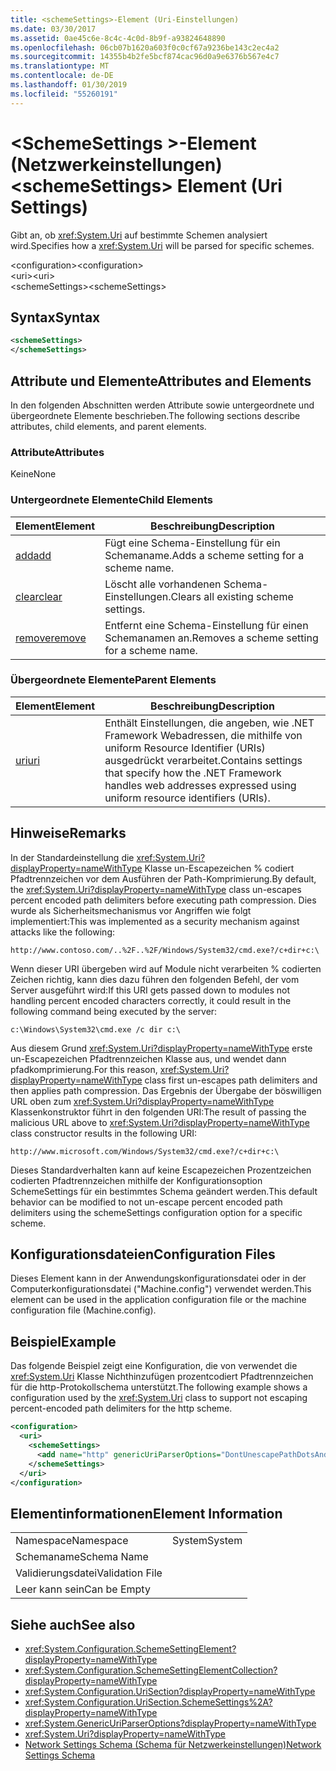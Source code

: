```yaml
---
title: <schemeSettings>-Element (Uri-Einstellungen)
ms.date: 03/30/2017
ms.assetid: 0ae45c6e-8c4c-4c0d-8b9f-a93824648890
ms.openlocfilehash: 06cb07b1620a603f0c0cf67a9236be143c2ec4a2
ms.sourcegitcommit: 14355b4b2fe5bcf874cac96d0a9e6376b567e4c7
ms.translationtype: MT
ms.contentlocale: de-DE
ms.lasthandoff: 01/30/2019
ms.locfileid: "55260191"
---
```

# <a name="schemesettings-element-uri-settings"></a><span data-ttu-id="06d52-102">\<SchemeSettings >-Element (Netzwerkeinstellungen)</span><span class="sxs-lookup"><span data-stu-id="06d52-102">\<schemeSettings> Element (Uri Settings)</span></span>
<span data-ttu-id="06d52-103">Gibt an, ob <xref:System.Uri> auf bestimmte Schemen analysiert wird.</span><span class="sxs-lookup"><span data-stu-id="06d52-103">Specifies how a <xref:System.Uri> will be parsed for specific schemes.</span></span>  
  
 <span data-ttu-id="06d52-104">\<configuration></span><span class="sxs-lookup"><span data-stu-id="06d52-104">\<configuration></span></span>  
<span data-ttu-id="06d52-105">\<uri></span><span class="sxs-lookup"><span data-stu-id="06d52-105">\<uri></span></span>  
<span data-ttu-id="06d52-106">\<schemeSettings></span><span class="sxs-lookup"><span data-stu-id="06d52-106">\<schemeSettings></span></span>  
  
## <a name="syntax"></a><span data-ttu-id="06d52-107">Syntax</span><span class="sxs-lookup"><span data-stu-id="06d52-107">Syntax</span></span>  
  
```xml  
<schemeSettings>   
</schemeSettings>  
```  
  
## <a name="attributes-and-elements"></a><span data-ttu-id="06d52-108">Attribute und Elemente</span><span class="sxs-lookup"><span data-stu-id="06d52-108">Attributes and Elements</span></span>  
 <span data-ttu-id="06d52-109">In den folgenden Abschnitten werden Attribute sowie untergeordnete und übergeordnete Elemente beschrieben.</span><span class="sxs-lookup"><span data-stu-id="06d52-109">The following sections describe attributes, child elements, and parent elements.</span></span>  
  
### <a name="attributes"></a><span data-ttu-id="06d52-110">Attribute</span><span class="sxs-lookup"><span data-stu-id="06d52-110">Attributes</span></span>  
 <span data-ttu-id="06d52-111">Keine</span><span class="sxs-lookup"><span data-stu-id="06d52-111">None</span></span>  
  
### <a name="child-elements"></a><span data-ttu-id="06d52-112">Untergeordnete Elemente</span><span class="sxs-lookup"><span data-stu-id="06d52-112">Child Elements</span></span>  
  
|<span data-ttu-id="06d52-113">**Element**</span><span class="sxs-lookup"><span data-stu-id="06d52-113">**Element**</span></span>|<span data-ttu-id="06d52-114">**Beschreibung**</span><span class="sxs-lookup"><span data-stu-id="06d52-114">**Description**</span></span>|  
|-----------------|---------------------|  
|[<span data-ttu-id="06d52-115">add</span><span class="sxs-lookup"><span data-stu-id="06d52-115">add</span></span>](../../../../../docs/framework/configure-apps/file-schema/network/add-element-for-schemesettings-uri-settings.md)|<span data-ttu-id="06d52-116">Fügt eine Schema-Einstellung für ein Schemaname.</span><span class="sxs-lookup"><span data-stu-id="06d52-116">Adds a scheme setting for a scheme name.</span></span>|  
|[<span data-ttu-id="06d52-117">clear</span><span class="sxs-lookup"><span data-stu-id="06d52-117">clear</span></span>](../../../../../docs/framework/configure-apps/file-schema/network/clear-element-for-schemesettings-uri-settings.md)|<span data-ttu-id="06d52-118">Löscht alle vorhandenen Schema-Einstellungen.</span><span class="sxs-lookup"><span data-stu-id="06d52-118">Clears all existing scheme settings.</span></span>|  
|[<span data-ttu-id="06d52-119">remove</span><span class="sxs-lookup"><span data-stu-id="06d52-119">remove</span></span>](../../../../../docs/framework/configure-apps/file-schema/network/remove-element-for-schemesettings-uri-settings.md)|<span data-ttu-id="06d52-120">Entfernt eine Schema-Einstellung für einen Schemanamen an.</span><span class="sxs-lookup"><span data-stu-id="06d52-120">Removes a scheme setting for a scheme name.</span></span>|  
  
### <a name="parent-elements"></a><span data-ttu-id="06d52-121">Übergeordnete Elemente</span><span class="sxs-lookup"><span data-stu-id="06d52-121">Parent Elements</span></span>  
  
|<span data-ttu-id="06d52-122">**Element**</span><span class="sxs-lookup"><span data-stu-id="06d52-122">**Element**</span></span>|<span data-ttu-id="06d52-123">**Beschreibung**</span><span class="sxs-lookup"><span data-stu-id="06d52-123">**Description**</span></span>|  
|-----------------|---------------------|  
|[<span data-ttu-id="06d52-124">uri</span><span class="sxs-lookup"><span data-stu-id="06d52-124">uri</span></span>](../../../../../docs/framework/configure-apps/file-schema/network/uri-element-uri-settings.md)|<span data-ttu-id="06d52-125">Enthält Einstellungen, die angeben, wie .NET Framework Webadressen, die mithilfe von uniform Resource Identifier (URIs) ausgedrückt verarbeitet.</span><span class="sxs-lookup"><span data-stu-id="06d52-125">Contains settings that specify how the .NET Framework handles web addresses expressed using uniform resource identifiers (URIs).</span></span>|  
  
## <a name="remarks"></a><span data-ttu-id="06d52-126">Hinweise</span><span class="sxs-lookup"><span data-stu-id="06d52-126">Remarks</span></span>  
 <span data-ttu-id="06d52-127">In der Standardeinstellung die <xref:System.Uri?displayProperty=nameWithType> Klasse un-Escapezeichen % codiert Pfadtrennzeichen vor dem Ausführen der Path-Komprimierung.</span><span class="sxs-lookup"><span data-stu-id="06d52-127">By default, the <xref:System.Uri?displayProperty=nameWithType> class un-escapes percent encoded path delimiters before executing path compression.</span></span> <span data-ttu-id="06d52-128">Dies wurde als Sicherheitsmechanismus vor Angriffen wie folgt implementiert:</span><span class="sxs-lookup"><span data-stu-id="06d52-128">This was implemented as a security mechanism against attacks like the following:</span></span>  
  
 `http://www.contoso.com/..%2F..%2F/Windows/System32/cmd.exe?/c+dir+c:\`  
  
 <span data-ttu-id="06d52-129">Wenn dieser URI übergeben wird auf Module nicht verarbeiten % codierten Zeichen richtig, kann dies dazu führen den folgenden Befehl, der vom Server ausgeführt wird:</span><span class="sxs-lookup"><span data-stu-id="06d52-129">If this URI gets passed down to modules not handling percent encoded characters correctly, it could result in the following command being executed by the server:</span></span>  
  
 `c:\Windows\System32\cmd.exe /c dir c:\`  
  
 <span data-ttu-id="06d52-130">Aus diesem Grund <xref:System.Uri?displayProperty=nameWithType> erste un-Escapezeichen Pfadtrennzeichen Klasse aus, und wendet dann pfadkomprimierung.</span><span class="sxs-lookup"><span data-stu-id="06d52-130">For this reason, <xref:System.Uri?displayProperty=nameWithType> class first un-escapes path delimiters and then applies path compression.</span></span> <span data-ttu-id="06d52-131">Das Ergebnis der Übergabe der böswilligen URL oben zum <xref:System.Uri?displayProperty=nameWithType> Klassenkonstruktor führt in den folgenden URI:</span><span class="sxs-lookup"><span data-stu-id="06d52-131">The result of passing the malicious URL above to <xref:System.Uri?displayProperty=nameWithType> class constructor results in the following URI:</span></span>  
  
 `http://www.microsoft.com/Windows/System32/cmd.exe?/c+dir+c:\`  
  
 <span data-ttu-id="06d52-132">Dieses Standardverhalten kann auf keine Escapezeichen Prozentzeichen codierten Pfadtrennzeichen mithilfe der Konfigurationsoption SchemeSettings für ein bestimmtes Schema geändert werden.</span><span class="sxs-lookup"><span data-stu-id="06d52-132">This default behavior can be modified to not un-escape percent encoded path delimiters using the schemeSettings configuration option for a specific scheme.</span></span>  
  
## <a name="configuration-files"></a><span data-ttu-id="06d52-133">Konfigurationsdateien</span><span class="sxs-lookup"><span data-stu-id="06d52-133">Configuration Files</span></span>  
 <span data-ttu-id="06d52-134">Dieses Element kann in der Anwendungskonfigurationsdatei oder in der Computerkonfigurationsdatei ("Machine.config") verwendet werden.</span><span class="sxs-lookup"><span data-stu-id="06d52-134">This element can be used in the application configuration file or the machine configuration file (Machine.config).</span></span>  
  
## <a name="example"></a><span data-ttu-id="06d52-135">Beispiel</span><span class="sxs-lookup"><span data-stu-id="06d52-135">Example</span></span>  
 <span data-ttu-id="06d52-136">Das folgende Beispiel zeigt eine Konfiguration, die von verwendet die <xref:System.Uri> Klasse Nichthinzufügen prozentcodiert Pfadtrennzeichen für die http-Protokollschema unterstützt.</span><span class="sxs-lookup"><span data-stu-id="06d52-136">The following example shows a configuration used by the <xref:System.Uri> class to support not escaping percent-encoded path delimiters for the http scheme.</span></span>  
  
```xml  
<configuration>  
  <uri>  
    <schemeSettings>  
      <add name="http" genericUriParserOptions="DontUnescapePathDotsAndSlashes"/>  
    </schemeSettings>  
  </uri>  
</configuration>  
```  
  
## <a name="element-information"></a><span data-ttu-id="06d52-137">Elementinformationen</span><span class="sxs-lookup"><span data-stu-id="06d52-137">Element Information</span></span>  
  
|||
|-|-|  
|<span data-ttu-id="06d52-138">Namespace</span><span class="sxs-lookup"><span data-stu-id="06d52-138">Namespace</span></span>|<span data-ttu-id="06d52-139">System</span><span class="sxs-lookup"><span data-stu-id="06d52-139">System</span></span>|  
|<span data-ttu-id="06d52-140">Schemaname</span><span class="sxs-lookup"><span data-stu-id="06d52-140">Schema Name</span></span>||  
|<span data-ttu-id="06d52-141">Validierungsdatei</span><span class="sxs-lookup"><span data-stu-id="06d52-141">Validation File</span></span>||  
|<span data-ttu-id="06d52-142">Leer kann sein</span><span class="sxs-lookup"><span data-stu-id="06d52-142">Can be Empty</span></span>||  
  
## <a name="see-also"></a><span data-ttu-id="06d52-143">Siehe auch</span><span class="sxs-lookup"><span data-stu-id="06d52-143">See also</span></span>
- <xref:System.Configuration.SchemeSettingElement?displayProperty=nameWithType>
- <xref:System.Configuration.SchemeSettingElementCollection?displayProperty=nameWithType>
- <xref:System.Configuration.UriSection?displayProperty=nameWithType>
- <xref:System.Configuration.UriSection.SchemeSettings%2A?displayProperty=nameWithType>
- <xref:System.GenericUriParserOptions?displayProperty=nameWithType>
- <xref:System.Uri?displayProperty=nameWithType>
- [<span data-ttu-id="06d52-144">Network Settings Schema (Schema für Netzwerkeinstellungen)</span><span class="sxs-lookup"><span data-stu-id="06d52-144">Network Settings Schema</span></span>](../../../../../docs/framework/configure-apps/file-schema/network/index.md)
